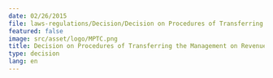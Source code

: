 ```yaml
---
date: 02/26/2015
file: laws-regulations/Decision/Decision on Procedures of Transferring the Management on Revenue generating from Frequency License Fees.pdf
featured: false
image: src/asset/logo/MPTC.png
title: Decision on Procedures of Transferring the Management on Revenue generating from Frequency License Fees
type: decision
lang: en
---
```

